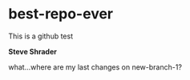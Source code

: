# best-repo-ever
This is a github test

**Steve Shrader**

what...where are my last changes on new-branch-1?